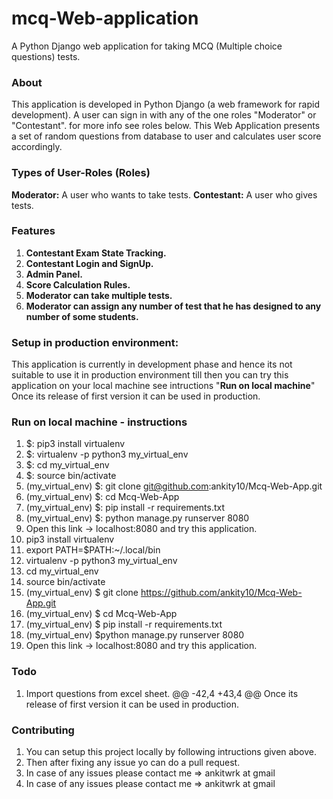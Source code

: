 # mcq-Web-application
A Python Django web application for taking MCQ (Multiple choice questions) tests.
### About
This application is developed in Python Django (a web framework for rapid development).
A user can sign in with any of the one roles "Moderator" or "Contestant". for more info see roles below.
This Web Application presents a set of random questions from database to user and calculates user score accordingly.
### Types of User-Roles (Roles)
 **Moderator:** A user who wants to take tests.
 **Contestant:** A user who gives tests.
### Features
1. **Contestant Exam State Tracking.**
2. **Contestant Login and SignUp.**
3. **Admin Panel.**
4. **Score Calculation Rules.**
5. **Moderator can take multiple tests.**
6. **Moderator can assign any number of test that he has designed to any number of some students.**
### Setup in production environment:
This application is currently in development phase and hence its not suitable to use it in production environment till then you can try this application on your local machine see intructions "**Run on local machine**"
Once its release of first version it can be used in production.

### Run on local machine - instructions
1. $: pip3 install virtualenv
2. $: virtualenv -p python3 my_virtual_env
3. $: cd my_virtual_env
4. $: source bin/activate
5. (my_virtual_env) $: git clone git@github.com:ankity10/Mcq-Web-App.git
6.  (my_virtual_env) $: cd Mcq-Web-App
7.  (my_virtual_env) $: pip install -r requirements.txt
8.  (my_virtual_env) $: python manage.py runserver 8080
9.  Open this link -> localhost:8080 and try this application.
1. pip3 install virtualenv
2. export PATH=$PATH:~/.local/bin
3. virtualenv -p python3 my_virtual_env
4. cd my_virtual_env
5. source bin/activate
6. (my_virtual_env) $ git clone https://github.com/ankity10/Mcq-Web-App.git
7. (my_virtual_env) $ cd Mcq-Web-App
8. (my_virtual_env) $ pip install -r requirements.txt
9. (my_virtual_env) $python manage.py runserver 8080
10. Open this link -> localhost:8080 and try this application.

### Todo
1. Import questions from excel sheet.
@@ -42,4 +43,4 @@ Once its release of first version it can be used in production.
### Contributing
1. You can setup this project locally by following intructions given above.
2. Then after fixing any issue yo can do a pull request.
3. In case of any issues please contact me => ankitwrk at gmail
3. In case of any issues please contact me => ankitwrk at gmail
